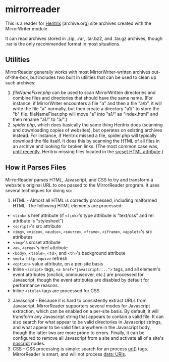 # mirrorreader
This is a reader for [Heritrix](https://github.com/internetarchive/heritrix3) (archive.org) site archives created with the MirrorWriter module.

It can read archives stored in .zip, .rar, .tar.bz2, and .tar.gz archives, though .rar is the only recommended format in most situations.

## Utilities
MirrorReader generally works with most MirrorWriter-written archives out-of-the-box, but includes two built in utilities that can be used to clean up such archives:
1. *fileNameFixer.php* can be used to scan MirrorWritten directories and combine files and directories that should have the same name. (For instance, if MirrorWriter encounters a file "a" and then a file "a/b", it will write the file "a" normally, but then create a directory "a1/" to store the "b" file. fileNameFixer.php will move "a" into "a1/" as "index.html" and then rename "a1/" to "a/".)
2. *spider.php*, which does basically the same thing Heritrix does (scanning and downloading copies of websites), but operates on existing archives instead. For instance, if Heritrix missed a file, spider.php will typically download the file itself. It does this by scanning the HTML of all files in an archive and looking for broken links. (The most common case was, [until recently](https://github.com/internetarchive/heritrix3/issues/177), Heritrix missing files located in the [srcset HTML attribute](https://www.w3schools.com/tags/att_source_srcset.asp).)

## How it Parses Files
MirrorReader parses HTML, Javascript, and CSS to try and transform a website's original URL to one passed to the MirrorReader program. It uses several techniques for doing so:

1. HTML - Almost all HTML is correctly processed, including malformed HTML. The following HTML elements are processed:
  * `<link>`'s href attribute (if `<link>`'s type attribute is "text/css" and rel attribute is "stylesheet")
  * `<script>`'s src attribute
  * `<img>`, `<video>`, `<audio>`, `<source>`, `<frame>`, `<iframe>`, `<applet>`'s src attributes
  * `<img>`'s srcset attribute
  * `<a>`, `<area>`'s href attribute
  * `<body>`, `<table>`, `<td>`, and `<th>`'s background attribute
  * `<meta http-equiv>` refresh
  * `<option>` value attribute, on a per-site basis
  * Inline `<script>` tags, `<a href="javascript:...">` tags, and all element's event attributes (onclick, onmouseover, etc.) are processed for Javascript, though the event attributes are disabled by default for performance reasons.
  * Inline `<style>` tags are processed for CSS.
2. Javascript - Because it is hard to consistently extract URLs from Javascript, MirrorReader supporters several modes for Javascript extraction, which can be enabled on a per-site basis. By default, it will transform any Javascript string that appears to contain a valid file. It can also search for what appear to be valid directories in Javascript strings, and what appear to be valid files anywhere in the Javascript body, though the latter two are more prone to errors. Finally, it can be configured to remove all Javascript from a site and activate all of a site's [noscript](https://developer.mozilla.org/en-US/docs/Web/HTML/Element/noscript) nodes.
3. CSS - CSS processing is simple: search for an process [url()](https://developer.mozilla.org/en-US/docs/Web/CSS/url) tags. MirrorReader is smart, and will not process [data: URIs](https://developer.mozilla.org/en-US/docs/Web/HTTP/Basics_of_HTTP/Data_URIs).
